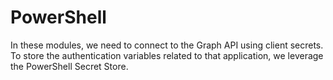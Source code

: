 # PowerShell

In these modules, we need to connect to the Graph API using client secrets. To store the authentication variables
related to that application, we leverage the PowerShell Secret Store.